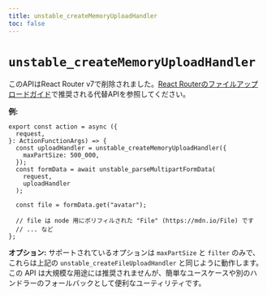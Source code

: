 ```yaml
---
title: unstable_createMemoryUploadHandler
toc: false
---
```


# `unstable_createMemoryUploadHandler`

<docs-warning>このAPIはReact Router v7で削除されました。<a href="https://reactrouter.com/how-to/file-uploads">React Routerのファイルアップロードガイド</a>で推奨される代替APIを参照してください。</docs-warning>

**例:**

```tsx
export const action = async ({
  request,
}: ActionFunctionArgs) => {
  const uploadHandler = unstable_createMemoryUploadHandler({
    maxPartSize: 500_000,
  });
  const formData = await unstable_parseMultipartFormData(
    request,
    uploadHandler
  );

  const file = formData.get("avatar");

  // file は node 用にポリフィルされた "File" (https://mdn.io/File) です
  // ... など
};
```

**オプション:** サポートされているオプションは `maxPartSize` と `filter` のみで、これらは上記の `unstable_createFileUploadHandler` と同じように動作します。この API は大規模な用途には推奨されませんが、簡単なユースケースや別のハンドラーのフォールバックとして便利なユーティリティです。
